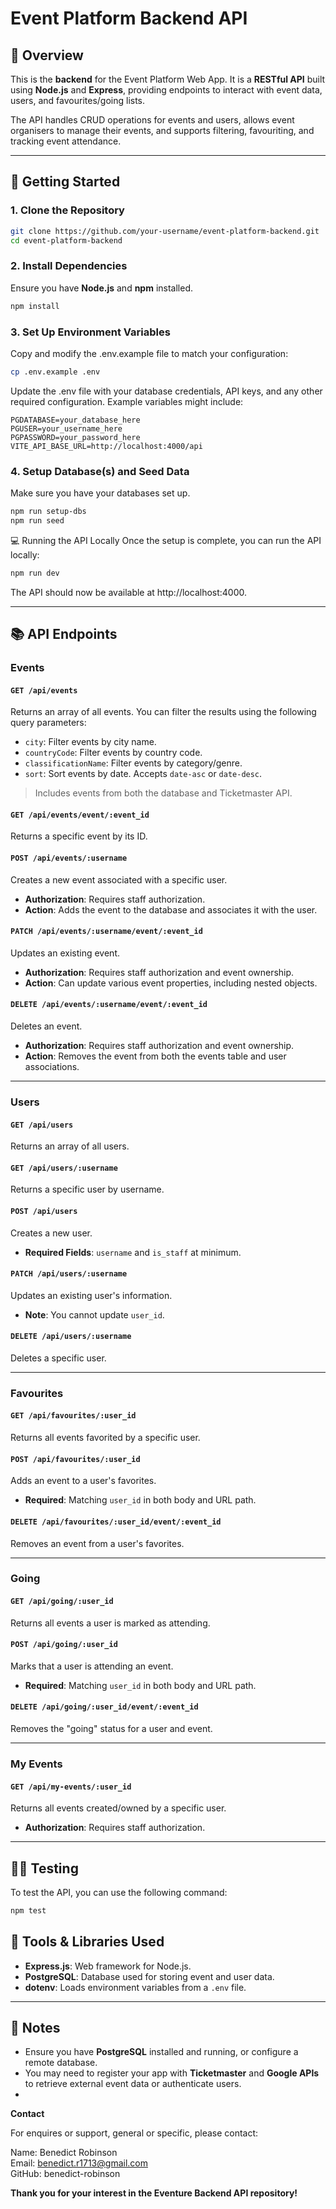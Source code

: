 # Event Platform Backend API

## 🧩 Overview

This is the **backend** for the Event Platform Web App. It is a **RESTful API** built using **Node.js** and **Express**, providing endpoints to interact with event data, users, and favourites/going lists.

The API handles CRUD operations for events and users, allows event organisers to manage their events, and supports filtering, favouriting, and tracking event attendance.

---

## 🚀 Getting Started

### 1. Clone the Repository

```bash
git clone https://github.com/your-username/event-platform-backend.git
cd event-platform-backend
```
### 2. Install Dependencies

Ensure you have **Node.js** and **npm** installed.

```bash
npm install
```
### 3. Set Up Environment Variables

Copy and modify the .env.example file to match your configuration:

```bash
cp .env.example .env
```
Update the .env file with your database credentials, API keys, and any other required configuration. Example variables might include:
```env
PGDATABASE=your_database_here
PGUSER=your_username_here
PGPASSWORD=your_password_here
VITE_API_BASE_URL=http://localhost:4000/api
```
### 4. Setup Database(s) and Seed Data

Make sure you have your databases set up.

```bash
npm run setup-dbs
npm run seed
```

💻 Running the API Locally
Once the setup is complete, you can run the API locally:

```bash
npm run dev
```
The API should now be available at http://localhost:4000.

---

## 📚 API Endpoints

### **Events**

#### `GET /api/events`

Returns an array of all events. You can filter the results using the following query parameters:

- `city`: Filter events by city name.
- `countryCode`: Filter events by country code.
- `classificationName`: Filter events by category/genre.
- `sort`: Sort events by date. Accepts `date-asc` or `date-desc`.

> Includes events from both the database and Ticketmaster API.

#### `GET /api/events/event/:event_id`

Returns a specific event by its ID.

#### `POST /api/events/:username`

Creates a new event associated with a specific user.

- **Authorization**: Requires staff authorization.
- **Action**: Adds the event to the database and associates it with the user.

#### `PATCH /api/events/:username/event/:event_id`

Updates an existing event.

- **Authorization**: Requires staff authorization and event ownership.
- **Action**: Can update various event properties, including nested objects.

#### `DELETE /api/events/:username/event/:event_id`

Deletes an event.

- **Authorization**: Requires staff authorization and event ownership.
- **Action**: Removes the event from both the events table and user associations.

---

### **Users**

#### `GET /api/users`

Returns an array of all users.

#### `GET /api/users/:username`

Returns a specific user by username.

#### `POST /api/users`

Creates a new user.

- **Required Fields**: `username` and `is_staff` at minimum.

#### `PATCH /api/users/:username`

Updates an existing user's information.

- **Note**: You cannot update `user_id`.

#### `DELETE /api/users/:username`

Deletes a specific user.

---

### **Favourites**

#### `GET /api/favourites/:user_id`

Returns all events favorited by a specific user.

#### `POST /api/favourites/:user_id`

Adds an event to a user's favorites.

- **Required**: Matching `user_id` in both body and URL path.

#### `DELETE /api/favourites/:user_id/event/:event_id`

Removes an event from a user's favorites.

---

### **Going**

#### `GET /api/going/:user_id`

Returns all events a user is marked as attending.

#### `POST /api/going/:user_id`

Marks that a user is attending an event.

- **Required**: Matching `user_id` in both body and URL path.

#### `DELETE /api/going/:user_id/event/:event_id`

Removes the "going" status for a user and event.

---

### **My Events**

#### `GET /api/my-events/:user_id`

Returns all events created/owned by a specific user.

- **Authorization**: Requires staff authorization.

---

## 🧑‍💻 Testing

To test the API, you can use the following command:

```bash
npm test
```

## 🔧 Tools & Libraries Used

- **Express.js**: Web framework for Node.js.
- **PostgreSQL**: Database used for storing event and user data.
- **dotenv**: Loads environment variables from a `.env` file.

---

## 📝 Notes

- Ensure you have **PostgreSQL** installed and running, or configure a remote database.
- You may need to register your app with **Ticketmaster** and **Google APIs** to retrieve external event data or authenticate users.
- 

**Contact**

For enquires or support, general or specific, please contact:

Name: Benedict Robinson <br />
Email: benedict.r1713@gmail.com <br />
GitHub: benedict-robinson <br />


**Thank you for your interest in the Eventure Backend API repository!**


